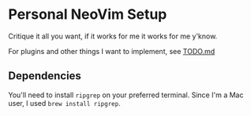 
# Personal NeoVim Setup 

Critique it all you want, if it works for me it works for me y'know.

For plugins and other things I want to implement, see [TODO.md](/TODO.md)

## Dependencies

You'll need to install `ripgrep` on your preferred terminal. Since I'm a Mac user, I used `brew install ripgrep`.

